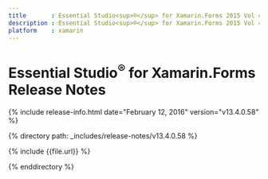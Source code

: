 ```yaml
---
title       : Essential Studio<sup>®</sup> for Xamarin.Forms 2015 Vol 4 (Service Pack 1) Release Notes
description : Essential Studio<sup>®</sup> for Xamarin.Forms 2015 Vol 4 (Service Pack 1) Release Notes
platform    : xamarin
---
```


# Essential Studio<sup>®</sup> for Xamarin.Forms Release Notes

{% include release-info.html date="February 12, 2016" version="v13.4.0.58" %}

{% directory path: _includes/release-notes/v13.4.0.58 %}

{% include {{file.url}} %}

{% enddirectory %}